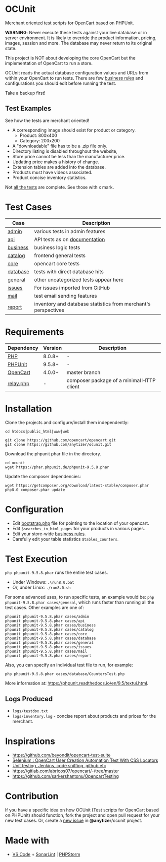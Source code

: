 # OCUnit

Merchant oriented test scripts for OpenCart based on PHPUnit.

__WARNING__: Never execute these tests against your live database or in server environment.
It is likely to override the product information, pricing, images, session and more.
The database may never return to its original state.

This project is NOT about developing the core OpenCart but the implementation of OpenCart to run a store.

OCUnit reads the actual database configuration values and URLs from within your OpenCart to run tests.
There are few [business rules](config.ini) and configurations you should edit before running the test.

Take a backup first!

## Test Examples

See how the tests are merchant oriented!

* A corresponding image should exist for product or category.
  * Product: 800x400
  * Category: 200x200
* A "downloadable" file has to be a .zip file only.
* Directory listing is disabled throughout the website,
* Store price cannot be less than the manufacturer price.
* Updating price makes a history of change.
* Extension tables are added into the database.
* Products must have videos associated.
* Product concise inventory statistics.

Not [all the tests](logs/testdox.txt) are complete. See those with x mark.


# Test Cases

Case                       | Description
---------------------------|---------------------------------
[admin](cases/admin)       | various tests in admin features
[api](cases/api)           | API tests as on [documentation](https://docs.opencart.com/en-gb/system/users/api/)
[business](cases/business) | business logic tests
[catalog](cases/catalog)   | frontend general tests
[core](cases/core)         | opencart core tests
[database](cases/database) | tests with direct database hits
[general](cases/general)   | other uncategorized tests appear here
[issues](cases/issues)     | For issues imported from GitHub
[mail](cases/mail)         | test email sending features
[report](cases/report)     | inventory and database statistics from merchant's perspectives


# Requirements

Dependency                     | Version                       | Description
-------------------------------|-------------------------------|---------------------
[PHP](https://www.php.net/)    | 8.0.8+                        | -
[PHPUnit](https://phpunit.de/) | 9.5.8+                        | -
[OpenCart](https://github.com/opencart/opencart)               | 4.0.0+ | master branch
[relay.php](https://packagist.org/packages/anytizer/relay.php) | -      | composer package of a minimal HTTP client


# Installation

Clone the projects and configure/install them independently:

    cd htdocs|public_html|www|web

    git clone https://github.com/opencart/opencart.git
    git clone https://github.com/anytizer/ocunit.git


Download the phpunit phar file in the directory.

    cd ocunit
    wget https://phar.phpunit.de/phpunit-9.5.8.phar


Update the composer dependencies:

    wget https://getcomposer.org/download/latest-stable/composer.phar
    php8.0 composer.phar update


# Configuration

* Edit [bootstrap.php](bootstrap.php) file for pointing to the location of your opencart.
* Edit `$searches_in_html_pages` for your products in various pages.
* Edit your store-wide [business rules](library/class.BusinessRules.inc.php).
* Carefully edit your table statistics `$tables_counters`.


# Test Execution

`php phpunit-9.5.8.phar` runs the entire test cases.

* Under Windows: `.\run8.0.bat`
* Or, under Linux: `./run8.0.sh`

For some advanced uses, to run specific tests, an example would be: `php phpunit-9.5.8.phar cases/general`,
which runs faster than running all the test cases.
Other examples are one of:

    phpunit phpunit-9.5.8.phar cases/admin
    phpunit phpunit-9.5.8.phar cases/api
    phpunit phpunit-9.5.8.phar cases/business
    phpunit phpunit-9.5.8.phar cases/catalog
    phpunit phpunit-9.5.8.phar cases/core
    phpunit phpunit-9.5.8.phar cases/database
    phpunit phpunit-9.5.8.phar cases/general
    phpunit phpunit-9.5.8.phar cases/issues
    phpunit phpunit-9.5.8.phar cases/mail
    phpunit phpunit-9.5.8.phar cases/report


Also, you can specify an individual test file to run, for example:

    php phpunit-9.5.8.phar cases/database/CountersTest.php


More information at: https://phpunit.readthedocs.io/en/9.5/textui.html.


## Logs Produced

* `logs/testdox.txt`
* `logs/inventory.log` - concise report about products and prices for the merchant.


# Inspirations

* https://github.com/beyondit/opencart-test-suite
* [Selenium : OpenCart User Creation Automation Test With CSS Locators](https://www.youtube.com/watch?v=DEwzzZfMYwM)
* [Unit testing, Jenkins, code sniffing, github etc](https://forum.opencart.com/viewtopic.php?t=124532)
* https://gitlab.com/abricos07/opencart/-/tree/master
* https://github.com/sarkershantonu/OpencartTesting


# Contribution

If you have a specific idea on how OCUnit (Test scripts for OpenCart based on PHPUnit) should function, fork the project and open pull request for your new test cases.
Or, create a [new issue](https://github.com/anytizer/ocunit/issues/new) in __@anytizer__/ocunit project.


# Made with

* [VS Code](https://code.visualstudio.com/download) + [SonarLint](https://www.sonarlint.org/) | [PHPStorm](https://www.jetbrains.com/phpstorm/?from=anytizer)
